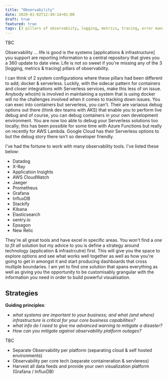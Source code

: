 ```yaml
---
title: "Observability"
date: 2020-01-02T12:49:14+01:00
draft: true
featured: true
tags: [3 pillars of observabiity, logging, metrics, tracing, error management, blog]
---
```


TBC

Observability ... life is good is the systems [applications & infrastructure] you support are reporting information to a central repository that gives you a 360 update to date view.  Life is not so sweet if you're missing any of the 3 [logging, metrics & tracing] pillars of observability.

I can think of 2 system configurations where these pillars had been different to add; docker & serverless.  Luckily, with the sidecar pattern for containers and closer integrations with Serverless services, make this less of on issue.  Anybody who(m) is involved in maintaining a system that is using docker will no the challenges involved when it comes to tracking down issues.  You can exec into containers but serverless, you can't.  Their are variaous debug options out there (think dev teams with AKS) that enable you to perform live debug and of course, you can debug containers in your own development environment.  You are now too able to debug your Serverless solutions too locally; this has been possible for some time with Azure Functions but really on recently for AWS Lambda.  Google Cloud has their Serverless options to but the debug story there isn't so developer friendly.

I've had the fortune to work with many observability tools.  I've listed these below:
- Datadog 
- X-Ray
- Application Insights
- AWS CloudWatch 
- Jaeger
- Prometheus
- Grafana
- InfluxDB 
- Stackify
- Kibana
- Elasticsearch
- sentry.io
- Epsagon
- New Relic

They're all great tools and have excel in specific areas.  You won't find a _one to fit all_ solution but my advice to you is define a strategy around technology (application & infrastrcutre) first.  This will give you the space to explore options and see what works well together as well as how you're going to get in amongst it and start producing dashboards that cross multiple boundaries.  I am yet to find one solution that spans everything as well as giving you the opportunity to be customisably grangular with the information you need in order to build powerful visualisation. 

## Strategies

**Guiding principles**:
 - _what systems are important to your business; and what (and where) infrastructure is critical for your core business capabilities?_
 - _what info do I need to give me advanced warning to mitigate a disaster?_
 - _How can you mitigate against observability platform outages?_

TBC 

- Separate Observability per platform (separating cloud & self hosted environments)
- Observability per core tech (separate containeration & servleress)
- Harvest all data feeds and provide your own visualization platform (Grafana / InfluxDB)